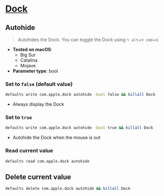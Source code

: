 # [Dock](../readme.md)

## Autohide

> Autohides the Dock. You can toggle the Dock using `⌥ alt`+`⌘ cmd`+`d`.

- **Tested on macOS**:
  * Big Sur
  * Catalina
  * Mojave
- **Parameter type**: bool

### Set to `false` (default value)
```bash
defaults write com.apple.dock autohide -bool false && killall Dock
```
- Always display the Dock

### Set to `true`
```bash
defaults write com.apple.dock autohide -bool true && killall Dock
```
- Autohide the Dock when the mouse is out

### Read current value
```bash
defaults read com.apple.dock autohide
```

## Delete current value
```bash
defaults delete com.apple.dock autohide && killall Dock
```
